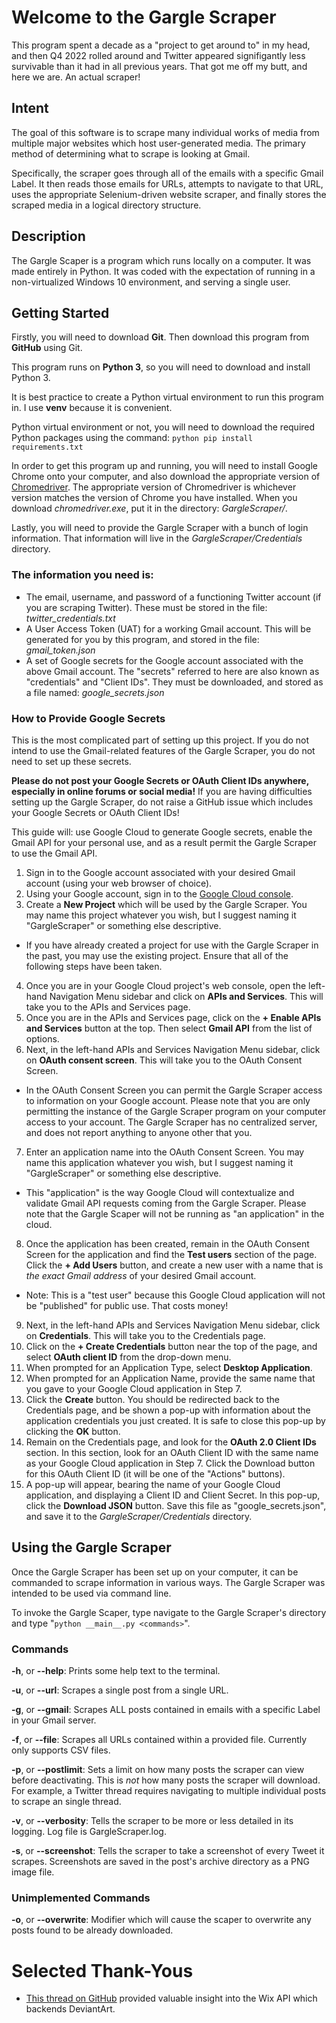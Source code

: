 # Welcome to the Gargle Scraper
This program spent a decade as a "project to get around to" in my head, and then Q4 2022 rolled around and Twitter appeared signifigantly less survivable than it had in all previous years.  That got me off my butt, and here we are.  An actual scraper!


## Intent
The goal of this software is to scrape many individual works of media from multiple major websites which host user-generated media.  The primary method of determining what to scrape is looking at Gmail.

Specifically, the scraper goes through all of the emails with a specific Gmail Label.  It then reads those emails for URLs, attempts to navigate to that URL, uses the appropriate Selenium-driven website scraper, and finally stores the scraped media in a logical directory structure.


## Description
The Gargle Scaper is a program which runs locally on a computer.  It was made entirely in Python.  It was coded with the expectation of running in a non-virtualized Windows 10 environment, and serving a single user.


## Getting Started
Firstly, you will need to download **Git**.  Then download this program from **GitHub** using Git.

This program runs on **Python 3**, so you will need to download and install Python 3.

It is best practice to create a Python virtual environment to run this program in.  I use **venv** because it is convenient.

Python virtual environment or not, you will need to download the required Python packages using the command: ```python pip install requirements.txt```

In order to get this program up and running, you will need to install Google Chrome onto your computer, and also download the appropriate version of [Chromedriver](https://chromedriver.chromium.org/downloads).  The appropriate version of Chromedriver is whichever version matches the version of Chrome you have installed.  When you download *chromedriver.exe*, put it in the directory: *GargleScraper/*.

Lastly, you will need to provide the Gargle Scraper with a bunch of login information.  That information will live in the *GargleScraper/Credentials* directory.

### The information you need is:
- The email, username, and password of a functioning Twitter account (if you are scraping Twitter).  These must be stored in the file: *twitter_credentials.txt*
- A User Access Token (UAT) for a working Gmail account.  This will be generated for you by this program, and stored in the file: *gmail_token.json*
- A set of Google secrets for the Google account associated with the above Gmail account.  The "secrets" referred to here are also known as "credentials" and "Client IDs".  They must be downloaded, and stored as a file named: *google_secrets.json*

### How to Provide Google Secrets
This is the most complicated part of setting up this project.  If you do not intend to use the Gmail-related features of the Gargle Scraper, you do not need to set up these secrets.

**Please do not post your Google Secrets or OAuth Client IDs anywhere, especially in online forums or social media!**  If you are having difficulties setting up the Gargle Scraper, do not raise a GitHub issue which includes your Google Secrets or OAuth Client IDs!

This guide will: use Google Cloud to generate Google secrets, enable the Gmail API for your personal use, and as a result permit the Gargle Scraper to use the Gmail API.

1. Sign in to the Google account associated with your desired Gmail account (using your web browser of choice).
2. Using your Google account, sign in to the [Google Cloud console](https://console.cloud.google.com/).
3. Create a **New Project** which will be used by the Gargle Scraper.  You may name this project whatever you wish, but I suggest naming it "GargleScraper" or something else descriptive.
  * If you have already created a project for use with the Gargle Scraper in the past, you may use the existing project.  Ensure that all of the following steps have been taken.
4. Once you are in your Google Cloud project's web console, open the left-hand Navigation Menu sidebar and click on **APIs and Services**.  This will take you to the APIs and Services page.
5. Once you are in the APIs and Services page, click on the **+ Enable APIs and Services** button at the top.  Then select **Gmail API** from the list of options.
6. Next, in the left-hand APIs and Services Navigation Menu sidebar, click on **OAuth consent screen**.  This will take you to the OAuth Consent Screen.
  * In the OAuth Consent Screen you can permit the Gargle Scraper access to information on your Google account.  Please note that you are only permitting the instance of the Gargle Scraper program on your computer access to your account.  The Gargle Scraper has no centralized server, and does not report anything to anyone other that you.
7. Enter an application name into the OAuth Consent Screen.  You may name this application whatever you wish, but I suggest naming it "GargleScraper" or something else descriptive.
  * This "application" is the way Google Cloud will contextualize and validate Gmail API requests coming from the Gargle Scraper.  Please note that the Gargle Scaper will not be running as "an application" in the cloud.
8. Once the application has been created, remain in the OAuth Consent Screen for the application and find the **Test users** section of the page.  Click the **+ Add Users** button, and create a new user with a name that is *the exact Gmail address* of your desired Gmail account.
  * Note: This is a "test user" because this Google Cloud application will not be "published" for public use.  That costs money!
9. Next, in the left-hand APIs and Services Navigation Menu sidebar, click on **Credentials**.  This will take you to the Credentials page.
10. Click on the **+ Create Credentials** button near the top of the page, and select **OAuth client ID** from the drop-down menu.
11. When prompted for an Application Type, select **Desktop Application**.
12. When prompted for an Application Name, provide the same name that you gave to your Google Cloud application in Step 7.
13. Click the **Create** button.  You should be redirected back to the Credentials page, and be shown a pop-up with information about the application credentials you just created.  It is safe to close this pop-up by clicking the **OK** button.
14. Remain on the Credentials page, and look for the **OAuth 2.0 Client IDs** section.  In this section, look for an OAuth Client ID with the same name as your Google Cloud application in Step 7.  Click the Download button for this OAuth Client ID (it will be one of the "Actions" buttons).
15. A pop-up will appear, bearing the name of your Google Cloud application, and displaying a Client ID and Client Secret.  In this pop-up, click the **Download JSON** button.  Save this file as "google_secrets.json", and save it to the *GargleScraper/Credentials* directory.


## Using the Gargle Scraper
Once the Gargle Scraper has been set up on your computer, it can be commanded to scrape information in various ways.  The Gargle Scraper was intended to be used via command line.

To invoke the Gargle Scaper, type navigate to the Gargle Scraper's directory and type "`python __main__.py <commands>`".

### Commands
**-h**, or **--help**: Prints some help text to the terminal.

**-u**, or **--url**: Scrapes a single post from a single URL.

**-g**, or **--gmail**: Scrapes ALL posts contained in emails with a specific Label in your Gmail server.

**-f**, or **--file**: Scrapes all URLs contained within a provided file. Currently only supports CSV files.

**-p**, or **--postlimit**: Sets a limit on how many posts the scraper can view before deactivating. This is *not* how many posts the scraper will download. For example, a Twitter thread requires navigating to multiple individual posts to scrape an single thread.

**-v**, or **--verbosity**: Tells the scraper to be more or less detailed in its logging. Log file is GargleScraper.log.

**-s**, or **--screenshot**: Tells the scraper to take a screenshot of every Tweet it scrapes. Screenshots are saved in the post's archive directory as a PNG image file.

### Unimplemented Commands
**-o**, or **--overwrite**: Modifier which will cause the scaper to overwrite any posts found to be already downloaded.


# Selected Thank-Yous
* [This thread on GitHub](https://gist.github.com/micycle1/735006a338e4bea1a9c06377610886e7) provided valuable insight into the Wix API which backends DeviantArt.